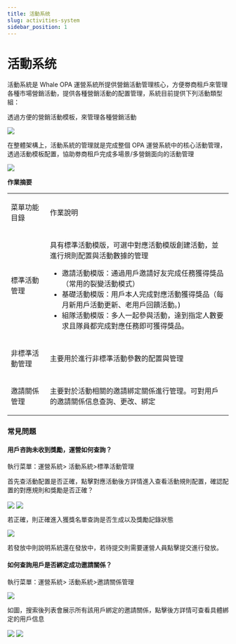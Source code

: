```yaml
---
title: 活動系统
slug: activities-system
sidebar_position: 1
---
```



# 活動系统

活動系統是 Whale OPA 運營系統所提供營銷活動管理核心，方便劵商租戶來管理各種市場營銷活動，提供各種營銷活動的配置管理，系統目前提供下列活動類型組：

透過方便的營銷活動模板，來管理各種營銷活動

<img src="/assets/Z1EWbAKzeobvyjxihTocH31Unlg.png" src-width="1276" src-height="920"/>

在整體架構上，活動系統的管理就是完成整個 OPA 運營系統中的核心活動管理，透過活動模板配置，協助劵商租戶完成多場景/多營銷面向的活動管理

<img src="/assets/J6S3bdNgXoTFgWx8WAMca1KcnXg.png" src-width="1334" src-height="818"/>

**作業摘要**

<table>
<colgroup>
<col width="130"/>
<col width="659"/>
</colgroup>
<tbody>
<tr>
<td><p>菜單功能目錄</p></td><td><p>作業說明</p></td></tr>
<tr>
<td><p>標準活動管理</p></td><td><p>具有標準活動模版，可選中對應活動模版創建活動，並進行規則配置與活動數據的管理</p>
<ul>
<li>邀請活動模版：通過用戶邀請好友完成任務獲得獎品（常用的裂變活動模式）</li>
<li>基礎活動模版：用戶本人完成對應活動獲得獎品（每月新用戶活動更新、老用戶回饋活動。) </li>
<li>組隊活動模版：多人一起參與活動，達到指定人數要求且隊員都完成對應任務即可獲得獎品。</li>
</ul></td></tr>
<tr>
<td><p>非標準活動管理</p></td><td><p>主要用於進行非標準活動參數的配置與管理</p></td></tr>
<tr>
<td><p>邀請關係管理</p></td><td><p>主要對於活動相關的邀請綁定關係進行管理。可對用戶的邀請關係信息查詢、更改、綁定</p></td></tr>
</tbody>
</table>

### 常見問題

#### 用戶咨詢未收到獎勵，運營如何查詢？

執行菜單：運營系統&gt; 活動系統&gt;標準活動管理

首先查活動配置是否正確，點擊對應活動後方詳情進入查看活動規則配置，確認配置的對應規則和獎勵是否正確？

<img src="/assets/XJ46bd9a8oSyrkx6Th0csAWEnoe.png" src-width="3228" src-height="1502" align="center"/>

<img src="/assets/OujMbd5nXoPpxZxb3qycobgGnWb.png" src-width="3214" src-height="1598" align="center"/>

若正確，則正確進入獲獎名單查詢是否生成以及獎勵記錄狀態

<img src="/assets/QdvmbhpimogW6GxqjzLcJRRGn4d.png" src-width="3218" src-height="1114" align="center"/>

若發放中則說明系統還在發放中，若待提交則需要運營人員點擊提交進行發放。

#### 如何查詢用戶是否綁定成功邀請關係？

執行菜單：運營系統&gt; 活動系統&gt;邀請關係管理

<img src="/assets/QfU6btqIYosoqUxnUOwciJKInNb.png" src-width="3234" src-height="1244" align="center"/>

如圖，搜索後列表會展示所有該用戶綁定的邀請關係，點擊後方詳情可查看具體綁定的用戶信息

<img src="/assets/HZwkbQsyToOI5uxfGaIctjPqnJd.png" src-width="3230" src-height="998" align="center"/>

<img src="/assets/VsP8bXdJroJHqPx047UczrYOnAR.png" src-width="3228" src-height="1596" align="center"/>

